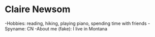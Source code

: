 # Claire Newsom

-Hobbies: reading, hiking, playing piano, spending time with friends
-Spyname: CN
-About me (fake): I live in Montana
